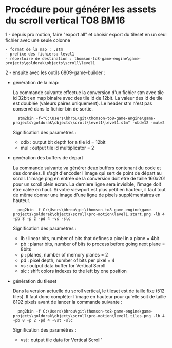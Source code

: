 # Procédure pour générer les assets du scroll vertical TO8 BM16

1 - depuis pro motion, faire "export all" et choisir export du tileset en un seul fichier avec une seule colonne

	- format de la map : .stm
	- prefixe des fichiers: level1
	- répertoire de destination : thomson-to8-game-engine\game-projects\goldorak\objects\scroll\level1 

2 - ensuite avec les outils 6809-game-builder :

- génération de la map:
    
    La commande suivante effectue la conversion d'un fichier stm avec tile id 32bit en map binaire avec des tile id de 12bit. La valeur des id de tile est doublée (valeurs paires uniquement). Le header stm n'est pas conservé dans le fichier bin de sortie.

		stm2bin -f="C:\Users\bhrou\git\thomson-to8-game-engine\game-projects\goldorak\objects\scroll\level1\level1.stm" -obd=12 -mul=2 

    Signification des paramètres :

    * odb : output bit depth for a tile id = 12bit
    * mul : output tile id multiplicator = 2

- génération des buffers de départ
    
    La commande suivante va générer deux buffers contenant du code et des données. Il s'agit d'encoder l'image qui sert de point de départ au scroll. L'image png en entrée de la conversion doit etre de taille 160x201 pour un scroll plein écran. La derniere ligne sera invisible, l'image doit être calée en haut. Si votre viewport est plus petit en hauteur, il faut tout de même donner une image d'une ligne de pixels supplémentaires en hauteur.

		png2bin -f C:\Users\bhrou\git\thomson-to8-game-engine\game-projects\goldorak\objects\scroll\pro-motion\level1.start.png -lb 4 -pb 8 -p 2 -pd 4 -vs -slc

    Signification des paramètres :

    * lb  : linear bits, number of bits that defines a pixel in a plane = 4bit
    * pb  : planar bits, number of bits to process before going next plane = 8bits
    * p   : planes, number of memory planes = 2
    * pd  : pixel depth, number of bits per pixel = 4
    * vs  : output data buffer for Vertical Scroll
    * slc : shift colors indexes to the left by one position

- génération du tileset

    Dans la version actuelle du scroll vertical, le tileset est de taille fixe (512 tiles). Il faut donc compléter l'image en hauteur pour qu'elle soit de taille 8192 pixels avant de lancer la commande suivante :
		
		png2bin -f C:\Users\bhrou\git\thomson-to8-game-engine\game-projects\goldorak\objects\scroll\pro-motion\level1.tiles.png -lb 4 -pb 8 -p 2 -pd 4 -vst -slc 

    Signification des paramètres :

    * vst : output tile data for Vertical Scroll"
